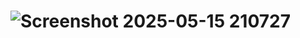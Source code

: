 # ![Screenshot 2025-05-15 210727](https://github.com/user-attachments/assets/262790f2-9c1d-49a2-b240-3a63962102b7)
